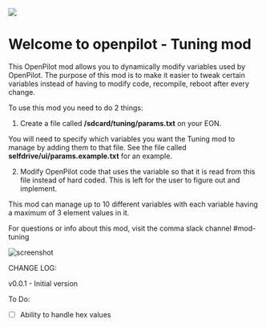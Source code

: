 [![](https://i.imgur.com/UetIFyH.jpg)](#)

Welcome to openpilot - Tuning mod
======

This OpenPilot mod allows you to dynamically modify variables used by OpenPilot.
The purpose of this mod is to make it easier to tweak certain variables instead of
having to modify code, recompile, reboot after every change.

To use this mod you need to do 2 things:

1. Create a file called **/sdcard/tuning/params.txt** on your EON.

You will need to specify which variables you want the Tuning mod to manage by adding them to that file.  See the file called **selfdrive/ui/params.example.txt** for an example.

2. Modify OpenPilot code that uses the variable so that it is read from this file instead of hard coded.  This is left for the user to figure out and implement.

This mod can manage up to 10 different variables with each variable having a maximum of 3 element values in it.

For questions or info about this mod, visit the comma slack channel #mod-tuning

![screenshot](https://i.imgur.com/G7j2vQY.jpg)

CHANGE LOG:

v0.0.1 - Initial version

To Do:
- [ ] Ability to handle hex values
